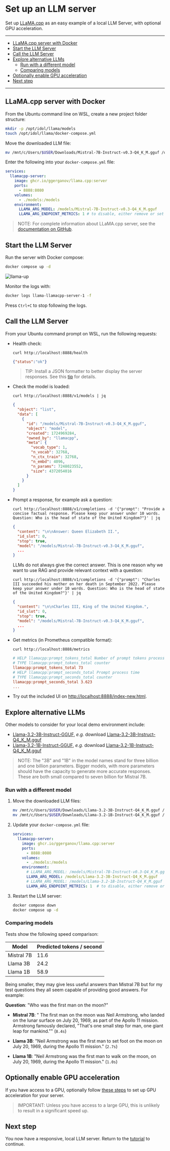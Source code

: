 # Set up an LLM server

Set up [LLaMA.cpp](https://github.com/ggerganov/llama.cpp) as an easy example of a local LLM Server, with optional GPU acceleration.

---

- [LLaMA.cpp server with Docker](#llamacpp-server-with-docker)
- [Start the LLM Server](#start-the-llm-server)
- [Call the LLM Server](#call-the-llm-server)
- [Explore alternative LLMs](#explore-alternative-llms)
  - [Run with a different model](#run-with-a-different-model)
  - [Comparing models](#comparing-models)
- [Optionally enable GPU acceleration](#optionally-enable-gpu-acceleration)
- [Next step](#next-step)

---

## LLaMA.cpp server with Docker

From the Ubuntu command line on WSL, create a new project folder structure:

```sh
mkdir -p /opt/idol/llama/models
touch /opt/idol/llama/docker-compose.yml
```

Move the downloaded LLM file:

```sh
mv /mnt/c/Users/$USER/Downloads/Mistral-7B-Instruct-v0.3-Q4_K_M.gguf /opt/idol/llama/models/
```

Enter the following into your `docker-compose.yml` file:

```yml
services:
  llamacpp-server:
    image: ghcr.io/ggerganov/llama.cpp:server
    ports:
      - 8888:8080
    volumes:
      - ./models:/models
    environment:
      LLAMA_ARG_MODEL: /models/Mistral-7B-Instruct-v0.3-Q4_K_M.gguf
      LLAMA_ARG_ENDPOINT_METRICS: 1 # to disable, either remove or set to 0
```

> NOTE: For complete information about LLaMA.cpp server, see the [documentation on GitHub](https://github.com/ggerganov/llama.cpp/blob/master/examples/server/README.md).

## Start the LLM Server

Run the server with Docker compose:

```sh
docker compose up -d
```

![llama-up](./figs/llama-up.png)

Monitor the logs with:

```sh
docker logs llama-llamacpp-server-1 -f
```

Press `Ctrl+C` to stop following the logs.

## Call the LLM Server

From your Ubuntu command prompt on WSL, run the following requests:

- Health check:
  
  `curl http://localhost:8888/health`

  ```json
  {"status":"ok"}
  ```

  > TIP: Install a JSON formatter to better display the server responses. See this [tip](../../appendix/TIPS.md#json-formatting) for details.

- Check the model is loaded:
  
  `curl http://localhost:8888/v1/models | jq`

  ```json
  {
    "object": "list",
    "data": [
      {
        "id": "/models/Mistral-7B-Instruct-v0.3-Q4_K_M.gguf",
        "object": "model",
        "created": 1724969284,
        "owned_by": "llamacpp",
        "meta": {
          "vocab_type": 1,
          "n_vocab": 32768,
          "n_ctx_train": 32768,
          "n_embd": 4096,
          "n_params": 7248023552,
          "size": 4372054016
        }
      }
    ]
  }
  ```

- Prompt a response, for example ask a question:
  
  `curl http://localhost:8888/v1/completions -d '{"prompt": "Provide a concise factual response. Please keep your answer under 10 words. Question: Who is the head of state of the United Kingdom?"}' | jq`

  ```json
  {
    "content": "\n\nAnswer: Queen Elizabeth II.",
    "id_slot": 0,
    "stop": true,
    "model": "/models/Mistral-7B-Instruct-v0.3-Q4_K_M.gguf",
    ...
  }
  ```

  LLMs do not always give the correct answer. This is one reason why we want to use RAG and provide relevant context with a question:
  
  `curl http://localhost:8888/v1/completions -d '{"prompt": "Charles III succeeded his mother on her death in September 2022. Please keep your answer under 10 words. Question: Who is the head of state of the United Kingdom?"}' | jq`
  
  ```json
  {
    "content": "\n\nCharles III, King of the United Kingdom.",
    "id_slot": 0,
    "stop": true,
    "model": "/models/Mistral-7B-Instruct-v0.3-Q4_K_M.gguf",
    ...
  }
  ```

- Get metrics (in Prometheus compatible format):
  
  `curl http://localhost:8888/metrics`
  
  ```ini
  # HELP llamacpp:prompt_tokens_total Number of prompt tokens processed.
  # TYPE llamacpp:prompt_tokens_total counter
  llamacpp:prompt_tokens_total 73
  # HELP llamacpp:prompt_seconds_total Prompt process time
  # TYPE llamacpp:prompt_seconds_total counter
  llamacpp:prompt_seconds_total 3.623
  ...
  ```

- Try out the included UI on <http://localhost:8888/index-new.html>.

## Explore alternative LLMs

Other models to consider for your local demo environment include:

- [Llama-3.2-3B-Instruct-GGUF](https://huggingface.co/lmstudio-community/Llama-3.2-3B-Instruct-GGUF), *e.g.* download [Llama-3.2-3B-Instruct-Q4_K_M.gguf](https://huggingface.co/lmstudio-community/Llama-3.2-3B-Instruct-GGUF/resolve/main/Llama-3.2-3B-Instruct-Q4_K_M.gguf?download=true)
- [Llama-3.2-1B-Instruct-GGUF](https://huggingface.co/lmstudio-community/Llama-3.2-1B-Instruct-GGUF), *e.g.* download [Llama-3.2-1B-Instruct-Q4_K_M.gguf](https://huggingface.co/lmstudio-community/Llama-3.2-1B-Instruct-GGUF/resolve/main/Llama-3.2-1B-Instruct-Q4_K_M.gguf?download=true)

> NOTE: The "3B" and "1B" in the model names stand for three billion and one billion parameters.  Bigger models, with more parameters should have the capacity to generate more accurate responses. These are both small compared to seven billion for Mistral 7B.

### Run with a different model

1. Move the downloaded LLM files:

    ```sh
    mv /mnt/c/Users/$USER/Downloads/Llama-3.2-3B-Instruct-Q4_K_M.gguf /opt/idol/llama/models/
    mv /mnt/c/Users/$USER/Downloads/Llama-3.2-1B-Instruct-Q4_K_M.gguf /opt/idol/llama/models/
    ```

1. Update your `docker-compose.yml` file:

    ```yml
    services:
      llamacpp-server:
        image: ghcr.io/ggerganov/llama.cpp:server
        ports:
          - 8888:8080
        volumes:
          - ./models:/models
        environment:
          # LLAMA_ARG_MODEL: /models/Mistral-7B-Instruct-v0.3-Q4_K_M.gguf
          LLAMA_ARG_MODEL: /models/Llama-3.2-3B-Instruct-Q4_K_M.gguf
          # LLAMA_ARG_MODEL: /models/Llama-3.2-1B-Instruct-Q4_K_M.gguf
          LLAMA_ARG_ENDPOINT_METRICS: 1  # to disable, either remove or set to 0
    ```

1. Restart the LLM server:

    ```sh
    docker compose down
    docker compose up -d
    ```

### Comparing models

Tests show the following speed comparison:

Model | Predicted tokens / second
--- | ---
Mistral 7B | 11.6
Llama 3B | 24.2
Llama 1B | 58.9

Being smaller, they may give less useful answers than Mistral 7B but for my test questions they all seem capable of providing good answers. For example:

**Question**: "Who was the first man on the moon?"

- **Mistral 7B**: " The first man on the moon was Neil Armstrong, who landed on the lunar surface on July 20, 1969, as part of the Apollo 11 mission. Armstrong famously declared, \"That's one small step for man, one giant leap for mankind.\"" (`8.4s`)

- **Llama 3B**: "Neil Armstrong was the first man to set foot on the moon on July 20, 1969, during the Apollo 11 mission." (`2.7s`)

- **Llama 1B**: "Neil Armstrong was the first man to walk on the moon, on July 20, 1969, during the Apollo 11 mission." (`1.0s`)

## Optionally enable GPU acceleration

If you have access to a GPU, optionally follow [these steps](./LLM_SERVER_GPU.md) to set up GPU acceleration for your server.

> IMPORTANT: Unless you have access to a large GPU, this is unlikely to result in a significant speed up.

## Next step

You now have a responsive, local LLM server. Return to the [tutorial](./PART_II.md#download-local-tokenizer-files) to continue.
